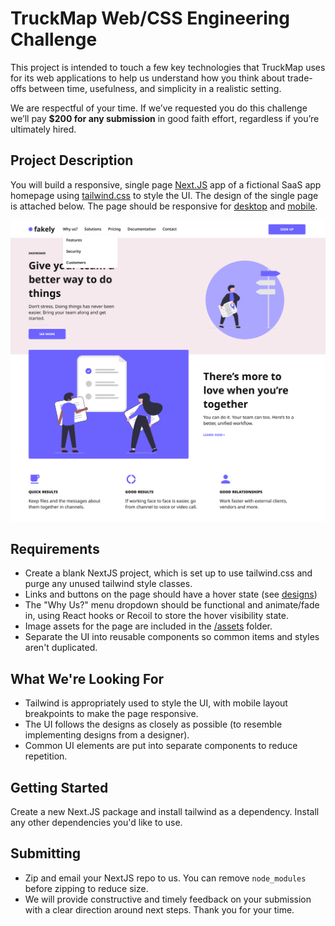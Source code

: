 # TruckMap Web/CSS Engineering Challenge

This project is intended to touch a few key technologies that TruckMap uses for its web applications to help us understand how you think about trade-offs between time, usefulness, and simplicity in a realistic setting.

We are respectful of your time. If we’ve requested you do this challenge we’ll pay **$200 for any submission** in good faith effort, regardless if you’re ultimately hired.

## Project Description

You will build a responsive, single page [Next.JS](https://nextjs.org) app of a fictional SaaS app homepage using [tailwind.css](https://tailwindcss.com) to style the UI.  The design of the single page is attached below. The page should be responsive for [desktop](/designs/design-desktop.png?raw=true) and [mobile](/designs/design-mobile.png?raw=true).

![Design Desktop](/designs/design-desktop.png)

## Requirements

- Create a blank NextJS project, which is set up to use tailwind.css and purge any unused tailwind style classes.
- Links and buttons on the page should have a hover state (see [designs](/designs/design-buttons.png?raw=true))
- The "Why Us?" menu dropdown should be functional and animate/fade in, using React hooks or Recoil to store the hover visibility state.
- Image assets for the page are included in the [/assets](/assets) folder.
- Separate the UI into reusable components so common items and styles aren't duplicated.

## What We're Looking For

- Tailwind is appropriately used to style the UI, with mobile layout breakpoints to make the page responsive.
- The UI follows the designs as closely as possible (to resemble implementing designs from a designer).
- Common UI elements are put into separate components to reduce repetition.

## Getting Started

Create a new Next.JS package and install tailwind as a dependency.  Install any other dependencies you'd like to use.

## Submitting

- Zip and email your NextJS repo to us. You can remove `node_modules` before zipping to reduce size.
- We will provide constructive and timely feedback on your submission with a clear direction around next steps.  Thank you for your time.
